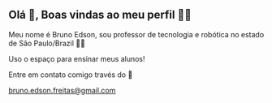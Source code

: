 ## Olá 👋, Boas vindas ao meu perfil 💙💙

Meu nome é Bruno Edson, sou professor de tecnologia e robótica no estado de São Paulo/Brazil 👨‍🏫

Uso o espaço para ensinar meus alunos!

Entre em contato comigo través do 📧

bruno.edson.freitas@gmail.com

